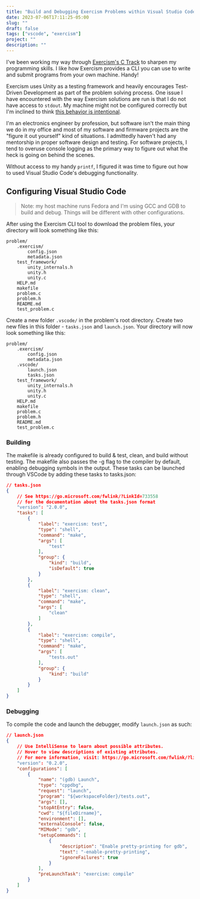 ```yaml
---
title: "Build and Debugging Exercism Problems within Visual Studio Code"
date: 2023-07-06T17:11:25-05:00
slug: ""
draft: false
tags: ["vscode", "exercism"]
project: ""
description: ""
---
```


I've been working my way through [Exercism's C Track](https://exercism.org/tracks/c) to sharpen my programming skills. 
I like how Exercism provides a CLI you can use to write and submit programs from your own machine. Handy!

Exercism uses Unity as a testing framework and heavily encourages Test-Driven Development as part of the problem solving process.
One issue I have encountered with the way Exercism solutions are run is that I do not have access to `stdout`. My machine might not be configured correctly but I'm inclined to think [this behavior is intentional](https://github.com/exercism/csharp/issues/1395).

I'm an electronics engineer by profession, but software isn't the main thing we do in my office and most of my software and firmware projects are the "figure it out yourself" kind of situations. I admittedly haven't had any mentorship in proper software design and testing. For software projects, I tend to overuse console logging as the primary way to figure out what the heck is going on behind the scenes.

Without access to my handy `printf`, I figured it was time to figure out how to used Visual Studio Code's debugging functionality.

## Configuring Visual Studio Code

> Note: my host machine runs Fedora and I'm using GCC and GDB to build and debug. Things will be different with other configurations.

After using the Exercism CLI tool to download the problem files, your directory will look something like this:

```
problem/
    .exercism/
        config.json
        metadata.json
    test_framework/
        unity_internals.h
        unity.h
        unity.c
    HELP.md
    makefile
    problem.c
    problem.h
    README.md
    test_problem.c
```

Create a new folder `.vscode/` in the problem's root directory. Create two new files in this folder - `tasks.json` and `launch.json`. Your directory will now look something like this: 

```
problem/
    .exercism/
        config.json
        metadata.json
    .vscode/
        launch.json
        tasks.json
    test_framework/
        unity_internals.h
        unity.h
        unity.c
    HELP.md
    makefile
    problem.c
    problem.h
    README.md
    test_problem.c
```

### Building

The makefile is already configured to build & test, clean, and build without testing. The makefile also passes the -g flag to the compiler by default, enabling debugging symbols in the output. These tasks can be launched through VSCode by adding these tasks to tasks.json:

```json
// tasks.json
{
    // See https://go.microsoft.com/fwlink/?LinkId=733558
    // for the documentation about the tasks.json format
    "version": "2.0.0",
    "tasks": [
        {
            "label": "exercism: test",
            "type": "shell",
            "command": "make",
            "args": [
                "test"
            ],
            "group": {
                "kind": "build",
                "isDefault": true
            }
        },
        {
            "label": "exercism: clean",
            "type": "shell",
            "command": "make",
            "args": [
                "clean"
            ]
        },
        {
            "label": "exercism: compile",
            "type": "shell",
            "command": "make",
            "args": [
                "tests.out"
            ],
            "group": {
                "kind": "build"
            }
        }
    ]
}
```

### Debugging

To compile the code and launch the debugger, modify `launch.json` as such:

```json
// launch.json
{
    // Use IntelliSense to learn about possible attributes.
    // Hover to view descriptions of existing attributes.
    // For more information, visit: https://go.microsoft.com/fwlink/?linkid=830387
    "version": "0.2.0",
    "configurations": [
        {
            "name": "(gdb) Launch",
            "type": "cppdbg",
            "request": "launch",
            "program": "${workspaceFolder}/tests.out",
            "args": [],
            "stopAtEntry": false,
            "cwd": "${fileDirname}",
            "environment": [],
            "externalConsole": false,
            "MIMode": "gdb",
            "setupCommands": [
                {
                    "description": "Enable pretty-printing for gdb",
                    "text": "-enable-pretty-printing",
                    "ignoreFailures": true
                }
            ],
            "preLaunchTask": "exercism: compile"
        }
    ]
}
```